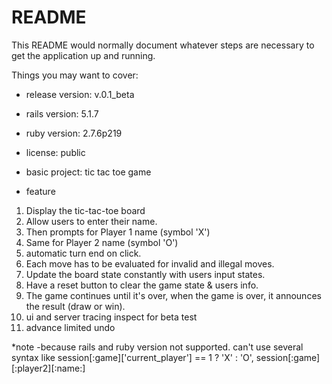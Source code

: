 # README

This README would normally document whatever steps are necessary to get the
application up and running.

Things you may want to cover:
* release version: v.0.1_beta

* rails version: 5.1.7

* ruby version: 2.7.6p219 

* license: public

* basic project: tic tac toe game

* feature 
1. Display the tic-tac-toe board
2. Allow users to enter their name.
3. Then prompts for Player 1 name (symbol 'X')
4. Same for Player 2 name (symbol 'O')
5. automatic turn end on click.
6. Each move has to be evaluated for invalid and illegal moves.
7. Update the board state constantly with users input states.
8. Have a reset button to clear the game state & users info.
9. The game continues until it's over, when the game is over, it announces the result (draw or win).
10. ui and server tracing inspect for beta test
11. advance limited undo

*note
-because rails and ruby version not supported. can't use several syntax like session[:game]['current_player'] == 1 ? 'X' : 'O', session[:game][:player2][:name:] 
